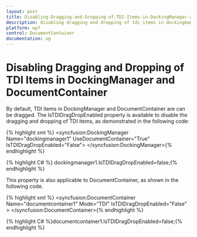 ```yaml
---
layout: post
title: Disabling-Dragging-and-Dropping-of-TDI-Items-in-DockingManager-and-DocumentContainer
description: disabling dragging and dropping of tdi items in dockingmanager and documentcontainer
platform: wpf
control: DocumentContainer
documentation: ug
---
```


# Disabling Dragging and Dropping of TDI Items in DockingManager and DocumentContainer

By default, TDI items in DockingManager and DocumentContainer are can be dragged. The IsTDIDragDropEnabled property is available to disable the dragging and dropping of TDI items, as demonstrated in the following code:




{% highlight xml %}        <syncfusion:DockingManager Name="dockingmanager1" UseDocumentContainer="True" IsTDIDragDropEnabled="False">            <Grid syncfusion:DockingManager.Header="Tab1" syncfusion:DockingManager.State="Document"/>            <Grid syncfusion:DockingManager.Header="Tab2" syncfusion:DockingManager.State="Document"/>        </syncfusion:DockingManager>{% endhighlight %}

{% highlight C# %} dockingmanager1.IsTDIDragDropEnabled=false;{% endhighlight %}



This property is also applicable to DocumentContainer, as shown in the following code.




{% highlight xml %}        <syncfusion:DocumentContainer Name="documentcontainer1" Mode="TDI" IsTDIDragDropEnabled="False" >            <Grid syncfusion:DockingManager.Header="Tab1" syncfusion:DockingManager.State="Document"/>            <Grid syncfusion:DockingManager.Header="Tab2" syncfusion:DockingManager.State="Document"/>        </syncfusion:DocumentContainer>{% endhighlight %}

{% highlight C# %}documentcontainer1.IsTDIDragDropEnabled=false;{% endhighlight %}



